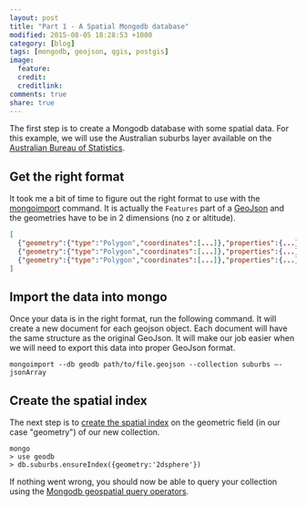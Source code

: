 ```yaml
---
layout: post
title: "Part 1 - A Spatial Mongodb database"
modified: 2015-08-05 18:28:53 +1000
category: [blog]
tags: [mongodb, geojson, qgis, postgis]
image:
  feature: 
  credit: 
  creditlink: 
comments: true
share: true
---
```


The first step is to create a Mongodb database with some spatial data. For this example, we will use the Australian suburbs layer available on the [Australian Bureau of Statistics](http://www.abs.gov.au/AUSSTATS/abs@.nsf/DetailsPage/1270.0.55.003July%202011).

## Get the right format

It took me a bit of time to figure out the right format to use with the [mongoimport](http://docs.mongodb.org/manual/reference/program/mongoimport/) command. It is actually the `Features` part of a [GeoJson](http://geojson.org/) and the geometries have to be in 2 dimensions (no z or altitude).

~~~ json
[
  {"geometry":{"type":"Polygon","coordinates":[...]},"properties":{...}},
  {"geometry":{"type":"Polygon","coordinates":[...]},"properties":{...}},
  {"geometry":{"type":"Polygon","coordinates":[...]},"properties":{...}}
]
~~~

## Import the data into mongo

Once your data is in the right format, run the following command. It will create a new document for each geojson object. Each document will have the same structure as the original GeoJson. It will make our job easier when we will need to export this data into proper GeoJson format.

~~~ shell
mongoimport --db geodb path/to/file.geojson --collection suburbs –-jsonArray
~~~

## Create the spatial index

The next step is to [create the spatial index](http://docs.mongodb.org/manual/tutorial/build-a-2dsphere-index/) on the geometric field (in our case "geometry") of our new collection.

~~~ shell
mongo
> use geodb
> db.suburbs.ensureIndex({geometry:'2dsphere'})
~~~

If nothing went wrong, you should now be able to query your collection using the [Mongodb geospatial query operators](http://docs.mongodb.org/manual/reference/operator/query-geospatial/).